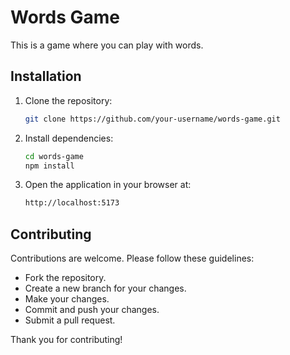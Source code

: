 # Words Game

This is a game where you can play with words.

## Installation

1. Clone the repository:

   ```bash
   git clone https://github.com/your-username/words-game.git
   ```

2. Install dependencies:

   ```bash
   cd words-game
   npm install
   ```

3. Open the application in your browser at:

   ```bash
   http://localhost:5173
   ```

## Contributing

Contributions are welcome. Please follow these guidelines:

- Fork the repository.
- Create a new branch for your changes.
- Make your changes.
- Commit and push your changes.
- Submit a pull request.

Thank you for contributing!
